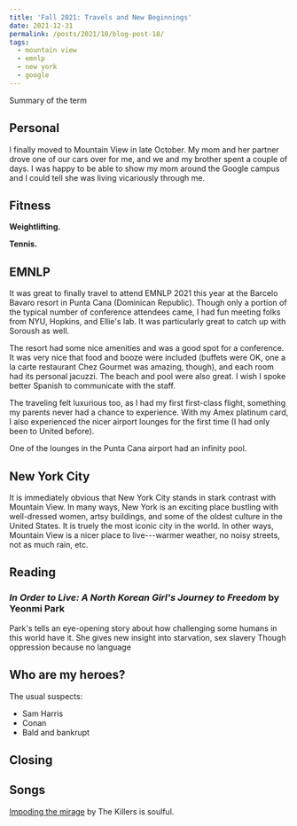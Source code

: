 ```yaml
---
title: 'Fall 2021: Travels and New Beginnings'
date: 2021-12-31
permalink: /posts/2021/10/blog-post-18/
tags:
  - mountain view
  - emnlp
  - new york
  - google
---
```


Summary of the term

Personal
------
I finally moved to Mountain View in late October. My mom and her partner drove one of our cars over for me, and we and my brother spent a couple of days. I was happy to be able to show my mom around the Google campus and I could tell she was living vicariously through me. 

Fitness
------

**Weightlifting.** 
<todo>

**Tennis.** 
<todo>


EMNLP
------
It was great to finally travel to attend EMNLP 2021 this year at the Barcelo Bavaro resort in Punta Cana (Dominican Republic).
Though only a portion of the typical number of conference attendees came, I had fun meeting folks from NYU, Hopkins, and Ellie's lab. 
It was particularly great to catch up with Soroush as well.

The resort had some nice amenities and was a good spot for a conference. 
It was very nice that food and booze were included (buffets were OK, one a la carte restaurant Chez Gourmet was amazing, though), and each room had its personal jacuzzi. 
The beach and pool were also great.
I wish I spoke better Spanish to communicate with the staff.

The traveling felt luxurious too, as I had my first first-class flight, something my parents never had a chance to experience. 
With my Amex platinum card, I also experienced the nicer airport lounges for the first time (I had only been to United before).

<insert images>
One of the lounges in the Punta Cana airport had an infinity pool.

New York City
------
It is immediately obvious that New York City stands in stark contrast with Mountain View. 
In many ways, New York is an exciting place bustling with well-dressed women, artsy buildings, and some of the oldest culture in the United States. It is truely the most iconic city in the world.
In other ways, Mountain View is a nicer place to live---warmer weather, no noisy streets, not as much rain, etc.

	
Reading
------

### *In Order to Live: A North Korean Girl's Journey to Freedom* by Yeonmi Park

Park's tells an eye-opening story about how challenging some humans in this world have it.
She gives new insight into starvation, sex slavery
Though oppression because no language

Who are my heroes?
------
The usual suspects:
- Sam Harris
- Conan
- Bald and bankrupt



Closing
------
<todo>


Songs
------
[Impoding the mirage](https://www.youtube.com/watch?v=hrazTo8xVds) by The Killers is soulful.

